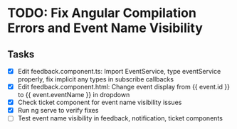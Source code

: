 # TODO: Fix Angular Compilation Errors and Event Name Visibility

## Tasks
- [x] Edit feedback.component.ts: Import EventService, type eventService properly, fix implicit any types in subscribe callbacks
- [x] Edit feedback.component.html: Change event display from {{ event.id }} to {{ event.eventName }} in dropdown
- [x] Check ticket component for event name visibility issues
- [x] Run ng serve to verify fixes
- [ ] Test event name visibility in feedback, notification, ticket components
